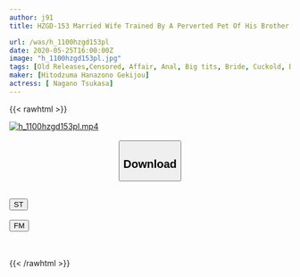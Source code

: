 ```yaml
---
author: j91
title: HZGD-153 Married Wife Trained By A Perverted Pet Of His Brother's Wife De M Who Was Drowned In Shame Nagano Tsukasa

url: /was/h_1100hzgd153pl
date: 2020-05-25T16:00:00Z
image: "h_1100hzgd153pl.jpg"
tags: [Old Releases,Censored, Affair, Anal, Big tits, Bride, Cuckold, Drama, Humiliation, Married Woman, Masturbation, Solowork]
maker: [Hitodzuma Hanazono Gekijou]
actress: [ Nagano Tsukasa]
---
```



{{< rawhtml >}}

<div class="video" data-videoid="pk12V7z3pmuW8M">
    <a href="javascript:;">
        <img src="/was/h_1100hzgd153pl/h_1100hzgd153pl.jpg" width="WIDTH" height="HEIGHT" alt="h_1100hzgd153pl.mp4" loading="lazy">
    </a>
</div>

<script type="text/javascript" src="https://j91.asia/asset/on-demand-st.js"></script>

<br>
  <link rel="stylesheet" href="https://j91.asia/asset/bs5.css">
  
  <center>
  <button class="btn btn-primary" type="button" data-bs-toggle="collapse" data-bs-target=".multi-collapse" aria-expanded="false" aria-controls="multiCollapseExample1 multiCollapseExample2"><h2>Download</h2></button></center>
</p>
<div class="row">
  <div class="col">
    <div class="collapse multi-collapse" id="multiCollapseExample1">
      <div class="card card-body">
	      	      <br>
<div class="buttons">  
<a href="https://streamtape.to/v/pk12V7z3pmuW8M" target="_blank"><button class="btn-hover color-3"><i class="fa fa-download"></i> ST</button></a></div>
    </div>
  </div>
</div>
  <div class="col">
    <div class="collapse multi-collapse" id="multiCollapseExample2">
      <div class="card card-body">
	      <br>
<div class="buttons">
    <a href="https://filemoon.sx/d/7nkozafc0tny" target="_blank"><button class="btn-hover color-8"><i class="fa fa-download"></i> FM</button></a></div>
<br><br>
      </div>
    </div>
  </div>
</div>

{{< /rawhtml >}}
